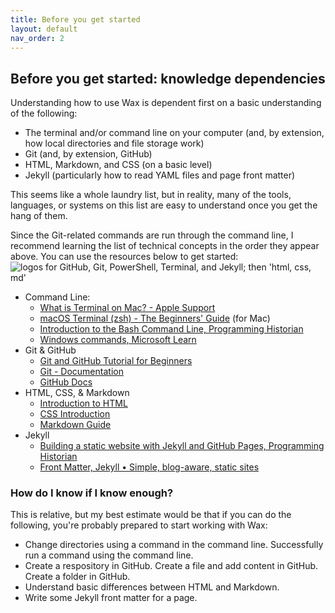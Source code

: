 ```yaml
---
title: Before you get started
layout: default
nav_order: 2
---
```

## **Before you get started: knowledge dependencies**

Understanding how to use Wax is dependent first on a basic understanding of the following:

* The terminal and/or command line on your computer (and, by extension, how local directories and file storage work)  
* Git (and, by extension, GitHub)  
* HTML, Markdown, and CSS (on a basic level)  
* Jekyll (particularly how to read YAML files and page front matter)

This seems like a whole laundry list, but in reality, many of the tools, languages, or systems on this list are easy to understand once you get the hang of them.

Since the Git-related commands are run through the command line, I recommend learning the list of technical concepts in the order they appear above. You can use the resources below to get started:
<img src="https://kam535.github.io/wax-documentation/images/dependencies.png" alt="logos for GitHub, Git, PowerShell, Terminal, and Jekyll; then 'html, css, md'">
* Command Line:  
  * [What is Terminal on Mac? \- Apple Support](https://support.apple.com/guide/terminal/what-is-terminal-trmld4c92d55/mac)  
  * [macOS Terminal (zsh) - The Beginners' Guide](https://www.youtube.com/watch?v=ogWoUU2DXBU) (for Mac)  
  * [Introduction to the Bash Command Line, Programming Historian](https://programminghistorian.org/en/lessons/intro-to-bash)  
  * [Windows commands, Microsoft Learn](https://learn.microsoft.com/en-us/windows-server/administration/windows-commands/windows-commands)  
* Git & GitHub  
  * [Git and GitHub Tutorial for Beginners](https://www.youtube.com/watch?v=tRZGeaHPoaw)  
  * [Git \- Documentation](https://git-scm.com/doc)  
  * [GitHub Docs](https://docs.github.com/en)  
* HTML, CSS, & Markdown  
  * [Introduction to HTML](https://www.w3schools.com/html/html_intro.asp)  
  * [CSS Introduction](https://www.w3schools.com/css/css_intro.asp)  
  * [Markdown Guide](https://www.markdownguide.org/)  
* Jekyll  
  * [Building a static website with Jekyll and GitHub Pages, Programming Historian](https://programminghistorian.org/en/lessons/building-static-sites-with-jekyll-github-pages#visual-design-)  
  * [Front Matter, Jekyll • Simple, blog-aware, static sites](https://jekyllrb.com/docs/front-matter/)
 
### How do I know if I know enough?
This is relative, but my best estimate would be that if you can do the following, you're probably prepared to start working with Wax:
* Change directories using a command in the command line. Successfully run a command using the command line.
* Create a respository in GitHub. Create a file and add content in GitHub. Create a folder in GitHub.
* Understand basic differences between HTML and Markdown.
* Write some Jekyll front matter for a page.

